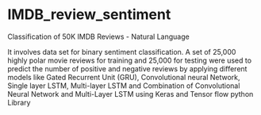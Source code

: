 # IMDB_review_sentiment
Classification of 50K IMDB Reviews - Natural Language

It involves data set for binary sentiment classification. A set of 25,000 highly polar
movie reviews for training and 25,000 for testing were used to predict the number of
positive and negative reviews by applying different models like Gated Recurrent Unit
(GRU), Convolutional neural Network, Single layer LSTM, Multi-layer LSTM and
Combination of Convolutional Neural Network and Multi-Layer LSTM using Keras and
Tensor flow python Library
